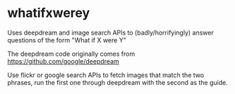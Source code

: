 # whatifxwerey
Uses deepdream and image search APIs to (badly/horrifyingly) answer questions of the form "What if X were Y"

The deepdream code originally comes from https://github.com/google/deepdream

Use flickr or google search APIs to fetch images that match the two phrases, run the first one through deepdream with the second as the guide.
